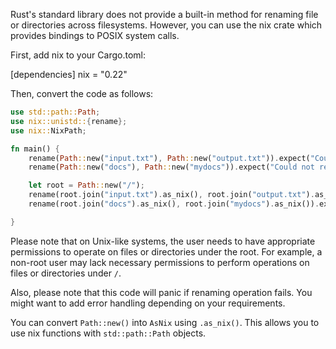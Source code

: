 Rust's standard library does not provide a built-in method for renaming file or directories across filesystems. However, you can use the nix crate which provides bindings to POSIX system calls.

First, add nix to your Cargo.toml:

[dependencies]
nix = "0.22"

Then, convert the code as follows:

```rust
use std::path::Path;
use nix::unistd::{rename};
use nix::NixPath;

fn main() {
    rename(Path::new("input.txt"), Path::new("output.txt")).expect("Could not rename file");
    rename(Path::new("docs"), Path::new("mydocs")).expect("Could not rename directory");

    let root = Path::new("/");
    rename(root.join("input.txt").as_nix(), root.join("output.txt").as_nix()).expect("Could not rename file in the root");
    rename(root.join("docs").as_nix(), root.join("mydocs").as_nix()).expect("Could not rename directory in the root");

}
```

Please note that on Unix-like systems, the user needs to have appropriate permissions to operate on files or directories under the root. For example, a non-root user may lack necessary permissions to perform operations on files or directories under `/`.

Also, please note that this code will panic if renaming operation fails. You might want to add error handling depending on your requirements.

You can convert `Path::new()` into `AsNix` using `.as_nix()`. This allows you to use nix functions with `std::path::Path` objects.
